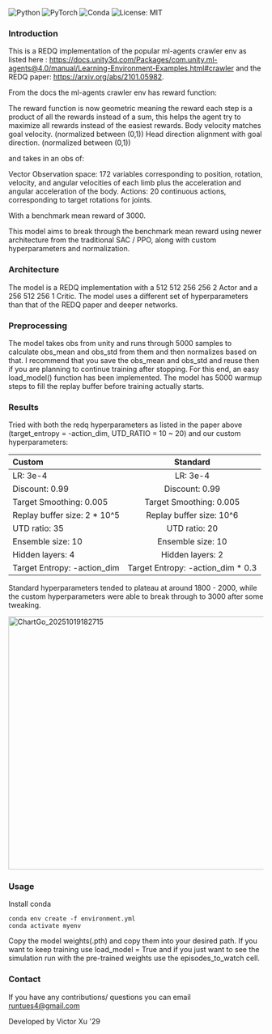 ![Python](https://img.shields.io/badge/python-3.10+-blue.svg)
![PyTorch](https://img.shields.io/badge/pytorch-2.0+-red.svg)
![Conda](https://img.shields.io/badge/env-conda-green.svg)
![License: MIT](https://img.shields.io/badge/License-MIT-yellow.svg)


### Introduction

This is a REDQ implementation of the popular ml-agents crawler env as listed here : 
https://docs.unity3d.com/Packages/com.unity.ml-agents@4.0/manual/Learning-Environment-Examples.html#crawler
and the REDQ paper: https://arxiv.org/abs/2101.05982.

From the docs the ml-agents crawler env has reward function:

The reward function is now geometric meaning the reward each step is a product of all the rewards instead of a sum, this helps the agent try to maximize all rewards instead of the easiest rewards.
Body velocity matches goal velocity. (normalized between (0,1))
Head direction alignment with goal direction. (normalized between (0,1))

and takes in an obs of:

Vector Observation space: 172 variables corresponding to position, rotation, velocity, and angular velocities of each limb plus the acceleration and angular acceleration of the body.
Actions: 20 continuous actions, corresponding to target rotations for joints.

With a benchmark mean reward of 3000.

This model aims to break through the benchmark mean reward using newer architecture from the traditional SAC / PPO,
along with custom hyperparameters and normalization.

### Architecture
The model is a REDQ implementation with a 512 512 256 256 2 Actor and a 256 512 256 1 Critic.
The model uses a different set of hyperparameters than that of the REDQ paper and deeper networks.
### Preprocessing
The model takes obs from unity and runs through 5000 samples to calculate obs_mean and obs_std from them and then normalizes based on that. I recommend that you save the 
obs_mean and obs_std and reuse then if you are planning to continue training after stopping. For this end, an easy load_model() function has been implemented.
The model has 5000 warmup steps to fill the replay buffer before training actually starts.

### Results
Tried with both the redq hyperparameters as listed in the paper above (target_entropy = -action_dim, UTD_RATIO = 10 ~ 20) and our custom hyperparameters:


| Custom | Standard |
| :-------------- | :-------------: |
| LR: 3e-4   | LR: 3e-4   |
| Discount: 0.99  | Discount: 0.99  |
| Target Smoothing: 0.005  | Target Smoothing: 0.005  |
| Replay buffer size: 2 * 10^5  | Replay buffer size: 10^6 |
| UTD ratio: 35 | UTD ratio: 20  |
| Ensemble size: 10  | Ensemble size: 10  |
| Hidden layers: 4  | Hidden layers: 2  |
| Target Entropy: -action_dim  | Target Entropy: -action_dim * 0.3  |

Standard hyperparameters tended to plateau at around 1800 - 2000, while the custom hyperparameters were able to break through to 3000 after some tweaking.


<img width="700" height="500" alt="ChartGo_20251019182715" src="https://github.com/user-attachments/assets/7a4fa017-b539-4cba-ab4f-bf63ebd12c0d" />



### Usage
Install conda 
    
    conda env create -f environment.yml
    conda activate myenv

    
Copy the model weights(.pth) and copy them into your desired path. 
If you want to keep training use load_model = True and if you just want to see the simulation run with the pre-trained weights use the episodes_to_watch cell.

### Contact
If you have any contributions/ questions you can email runtues4@gmail.com

Developed by Victor Xu '29
